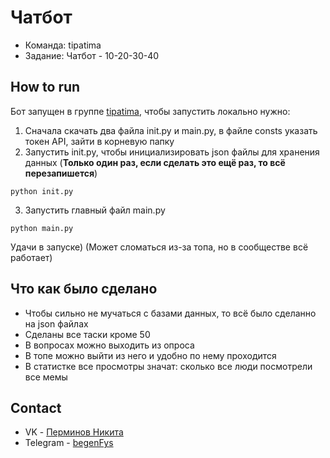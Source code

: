 # Чатбот
- Команда: tipatima
- Задание: Чатбот - 10-20-30-40
## How to run
Бот запущен в группе [tipatima](https://vk.com/tipatima_vezde2022), чтобы запустить локально нужно:
1. Сначала скачать два файла init.py и main.py, в файле consts указать токен API, зайти в корневую папку
2. Запустить init.py, чтобы инициализировать json файлы для хранения данных (**Только один раз, если сделать это ещё раз, то всё перезапишется**)
  ```
  python init.py
  ```
3. Запустить главный файл main.py
  ```
  python main.py
  ```
Удачи в запуске) (Может сломаться из-за топа, но в сообществе всё работает)
## Что как было сделано
- Чтобы сильно не мучаться с базами данных, то всё было сделанно на json файлах
- Сделаны все таски кроме 50
- В вопросах можно выходить из опроса
- В топе можно выйти из него и удобно по нему проходится
- В статистке все просмотры значат: сколько все люди посмотрели все мемы
## Contact
* VK - [Перминов Никита](https://vk.com/visoyn)
* Telegram - [begenFys](https://t.me/begenFys)
